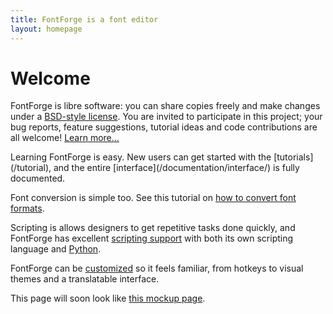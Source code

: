 ```yaml
---
title: FontForge is a font editor
layout: homepage
---
```


Welcome
==========

FontForge is libre software: you can share copies freely and make changes
under a [BSD-style license](https://github.com/about/project/license.html).
You are invited to participate in this project; your bug reports, feature
suggestions, tutorial ideas and code contributions are all welcome! [Learn
more...](/documentation/developer/)

<p>Learning FontForge is easy. New users can get started with the
[tutorials](/tutorial), and the entire [interface](/documentation/interface/)
is fully documented.

Font conversion is simple too. See this tutorial on [how to convert font
formats](/tutorial/convert.html).

Scripting is allows designers to get repetitive tasks done quickly, and
FontForge has excellent [scripting support](/documentation/scripting/) with
both its own scripting language and
[Python](/documentation/scripting/python.html).

FontForge can be [customized](/documentation/customizing/) so it feels
familiar, from hotkeys to visual themes and a translatable interface.

This page will soon look like [this mockup
page](http://fontforge.github.com/meta/home.html).